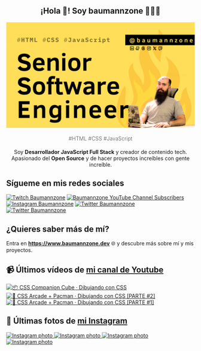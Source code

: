 <p align="center">
   <h2 align="center">¡Hola 👋! Soy baumannzone 👨🏻‍💻</h2>
   <img align="center" src="img/Senior Software Engineer.png" />
   <h4 align="center" style="font-weight: 300; color: #555;">#HTML #CSS #JavaScript</h4>
</p>

<p align="center" style="margin-bottom: 20px">Soy <strong>Desarrollador JavaScript Full Stack</strong> y creador de contenido tech.
<br/>
Apasionado del <strong>Open Source</strong> y de hacer proyectos increíbles con gente increíble.
</p>

## Sígueme en mis redes sociales

[![Twitch Baumannzone](https://img.shields.io/twitch/status/baumannzone?style=social)](https://twitch.tv/baumannzone)
[![Baumannzone YouTube Channel Subscribers](https://img.shields.io/youtube/channel/subscribers/UCTTj5ztXnGeDRPFVsBp7VMA?style=social)](https://youtube.com/rambitojs)
[![Instagram Baumannzone](https://img.shields.io/badge/Baumannzone--_.svg?label=Instagram&style=social&logo=instagram)](https://instagram.com/baumannzone)
[![Twitter Baumannzone](https://img.shields.io/twitter/follow/Baumannzone?label=Twitter&style=social)](https://twitter.com/baumannzone)
[![Twitter Baumannzone](https://img.shields.io/badge/LinkedIn-ffffff?logo=linkedin&logoColor=black)](https://www.linkedin.com/in/baumannzone/)


## ¿Quieres saber más de mí?

Entra en **https://www.baumannzone.dev** 🌐 y descubre más sobre mí y mis proyectos.

## 📹 Últimos vídeos de [mi canal de Youtube](https://youtube.com/rambitojs?sub_confirmation=1)


<a href='https://youtu.be/W6xwoSJahA0' target='_blank'>
  <img width='30%' src='https://img.youtube.com/vi/W6xwoSJahA0/mqdefault.jpg' alt='📦 CSS Companion Cube · Dibujando con CSS' />
</a>
<a href='https://youtu.be/9C3NXVXewH8' target='_blank'>
  <img width='30%' src='https://img.youtube.com/vi/9C3NXVXewH8/mqdefault.jpg' alt='👾 CSS Arcade + Pacman · Dibujando con CSS [PARTE #2]' />
</a>
<a href='https://youtu.be/2ahqLdgkSxA' target='_blank'>
  <img width='30%' src='https://img.youtube.com/vi/2ahqLdgkSxA/mqdefault.jpg' alt='👾 CSS Arcade + Pacman · Dibujando con CSS [PARTE #1]' />
</a>

## 📸 Últimas fotos de [mi Instagram](https://instagram.com/baumannzone)


<a href='https://instagram.com/p/C9cinoAN5wI' target='_blank'>
  <img width='20%' src='https://instagram.fevn5-1.fna.fbcdn.net/v/t51.29350-15/451636278_1141115773822251_8324734461310065137_n.jpg?stp=dst-jpg_e35_s1080x1080&_nc_ht=instagram.fevn5-1.fna.fbcdn.net&_nc_cat=103&_nc_ohc=-Wp6xk-VMDsQ7kNvgHH75Pw&edm=APU89FABAAAA&ccb=7-5&ig_cache_key=MzQxMjc1NDg3NDIzNDI4MDk2OA%3D%3D.2-ccb7-5&oh=00_AYC8oQEJ2QRDADKFP2imZ7K0SQ7OH-wJSADRdQjKOfjKIA&oe=66A41A15&_nc_sid=bc0c2c' alt='Instagram photo' />
</a>
<a href='https://instagram.com/p/C9QTyeFAvMY' target='_blank'>
  <img width='20%' src='https://instagram.fevn5-1.fna.fbcdn.net/v/t51.29350-15/450608958_2153987201644368_4903935975854382736_n.jpg?stp=dst-jpg_e35_s1080x1080&_nc_ht=instagram.fevn5-1.fna.fbcdn.net&_nc_cat=100&_nc_ohc=j9zOOQ4hp9gQ7kNvgESfKRj&edm=APU89FABAAAA&ccb=7-5&ig_cache_key=MzQwOTMxMTk0OTA3MzM0NzM1Mg%3D%3D.2-ccb7-5&oh=00_AYCEfAGSK3stZeZdDLlhB9DN90AWBGNlyibmv3prQDeGPg&oe=66A40813&_nc_sid=bc0c2c' alt='Instagram photo' />
</a>
<a href='https://instagram.com/p/C9MH_1uNJJu' target='_blank'>
  <img width='20%' src='https://instagram.fevn5-1.fna.fbcdn.net/v/t51.29350-15/450228486_1140554960489613_8758725703139879035_n.jpg?stp=dst-jpg_e35_s1080x1080&_nc_ht=instagram.fevn5-1.fna.fbcdn.net&_nc_cat=109&_nc_ohc=ltsj5ZXaqgIQ7kNvgHzBeYZ&edm=APU89FABAAAA&ccb=7-5&ig_cache_key=MzQwODEzNDE5MTM0ODc0ODkxMA%3D%3D.2-ccb7-5&oh=00_AYDP8yw6ewqYpaYvWhZJhVmyBSAvgentNu98DerVVYMn-w&oe=66A4126C&_nc_sid=bc0c2c' alt='Instagram photo' />
</a>
<a href='https://instagram.com/p/C87w_5FguMf' target='_blank'>
  <img width='20%' src='https://instagram.fevn5-1.fna.fbcdn.net/v/t51.29350-15/449752170_1006173994251690_1092928249562373328_n.jpg?stp=dst-jpg_e35_s1080x1080&_nc_ht=instagram.fevn5-1.fna.fbcdn.net&_nc_cat=106&_nc_ohc=1IpdAXwt40MQ7kNvgFIHOkR&edm=APU89FABAAAA&ccb=7-5&ig_cache_key=MzQwMzUyOTQ0MDI2Mzg1NjkyNw%3D%3D.2-ccb7-5&oh=00_AYBPLf9cUlh28aXYMQMT-D8PpiUnWxElvvNR3DCEZaC1aA&oe=66A42B5F&_nc_sid=bc0c2c' alt='Instagram photo' />
</a>
